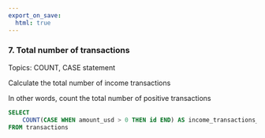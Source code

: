 ```yaml
---
export_on_save:
  html: true
---
```

### 7. Total number of transactions 
Topics: COUNT, CASE statement

Calculate the total number of income transactions

In other words, count the total number of positive transactions

```sql
SELECT 
    COUNT(CASE WHEN amount_usd > 0 THEN id END) AS income_transactions_count
FROM transactions
```